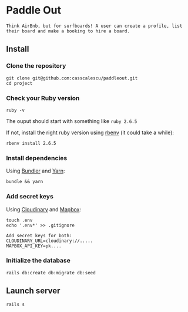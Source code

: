 # Paddle Out
```shell
Think AirBnb, but for surfboards! A user can create a profile, list their board and make a booking to hire a board.
```

## Install

### Clone the repository

```shell
git clone git@github.com:casscalescu/paddleout.git
cd project
```

### Check your Ruby version

```shell
ruby -v
```

The ouput should start with something like `ruby 2.6.5`

If not, install the right ruby version using [rbenv](https://github.com/rbenv/rbenv) (it could take a while):

```shell
rbenv install 2.6.5
```

### Install dependencies

Using [Bundler](https://github.com/bundler/bundler) and [Yarn](https://github.com/yarnpkg/yarn):

```shell
bundle && yarn
```

### Add secret keys

Using [Cloudinary](https://cloudinary.com/) and [Mapbox](https://account.mapbox.com/):

```shell
touch .env
echo '.env*' >> .gitignore

Add secret keys for both:
CLOUDINARY_URL=cloudinary://.....
MAPBOX_API_KEY=pk....
```

### Initialize the database

```shell
rails db:create db:migrate db:seed
```

## Launch server

```shell
rails s
```
